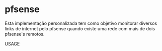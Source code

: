 pfsense
=======

Esta implementação personalizada tem como objetivo monitorar diversos links de internet pelo pfsense 
quando existe uma rede com mais de dois pfsense's remotos.

USAGE
